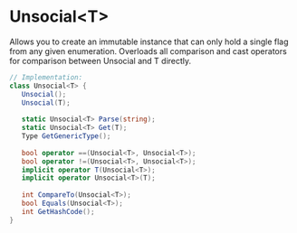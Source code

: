 # Unsocial\<T\>
Allows you to create an immutable instance that can only hold a single flag from any given enumeration. Overloads all comparison and cast operators for comparison between Unsocial<T> and T directly.

```C#
// Implementation:
class Unsocial<T> {
   Unsocial();
   Unsocial(T);
  
   static Unsocial<T> Parse(string);
   static Unsocial<T> Get(T);
   Type GetGenericType();
  
   bool operator ==(Unsocial<T>, Unsocial<T>);
   bool operator !=(Unsocial<T>, Unsocial<T>);
   implicit operator T(Unsocial<T>);
   implicit operator Unsocial<T>(T);
  
   int CompareTo(Unsocial<T>);
   bool Equals(Unsocial<T>);
   int GetHashCode();
}
```
